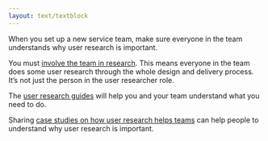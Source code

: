 ```yaml
---
layout: text/textblock
---
```


When you set up a new service team, make sure everyone in the team understands why user research is important.

You must [involve the team in research](/user-research/team-research/). This means everyone in the team does some user research through the whole design and delivery process. It’s not just the person in the user researcher role.

The [user research guides](/user-research/) will help you and your team understand what you need to do.

Sharing [case studies on how user research helps teams](/user-research/getting-support/#case-studies-and-examples) can help people to understand why user research is important.
